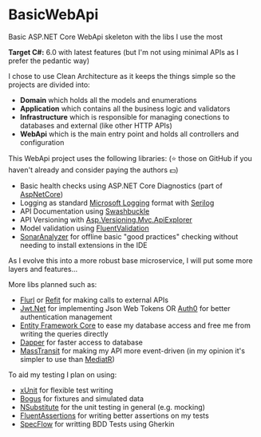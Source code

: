 # BasicWebApi
Basic ASP.NET Core WebApi skeleton with the libs I use the most

**Target C#:** 6.0 with latest features (but I'm not using minimal APIs as I prefer the pedantic way)

I chose to use Clean Architecture as it keeps the things simple so the projects are divided into:
- **Domain** which holds all the models and enumerations
- **Application** which contains all the business logic and validators
- **Infrastructure** which is responsible for managing conections to databases and external (like other HTTP APIs)
- **WebApi** which is the main entry point and holds all controllers and configuration

This WebApi project uses the following libraries:
(:star: those on GitHub if you haven't already and consider paying the authors :dollar:)

- Basic health checks using ASP.NET Core Diagnostics (part of [AspNetCore](https://github.com/dotnet/aspnetcore))
- Logging as standard [Microsoft Logging](https://github.com/aspnet/Logging/tree/master/src/Microsoft.Extensions.Logging) format with [Serilog](https://github.com/serilog/serilog)
- API Documentation using [Swashbuckle](https://github.com/domaindrivendev/Swashbuckle.WebApi)
- API Versioning with [Asp.Versioning.Mvc.ApiExplorer](https://github.com/dotnet/aspnet-api-versioning)
- Model validation using [FluentValidation](https://github.com/FluentValidation/FluentValidation)
- [SonarAnalyzer](https://github.com/SonarSource/sonar-dotnet) for offline basic "good practices" checking without needing to install extensions in the IDE

As I evolve this into a more robust base microservice, I will put some more layers and features...

More libs planned such as:
- [Flurl](https://github.com/tmenier/Flurl) or [Refit](https://github.com/reactiveui/refit) for making calls to external APIs
- [Jwt.Net](https://github.com/jwt-dotnet/jwt) for implementing Json Web Tokens OR [Auth0](https://github.com/auth0/auth0-aspnetcore-authentication) for better authentication management
- [Entity Framework Core](https://github.com/dotnet/efcore) to ease my database access and free me from writing the queries directly
- [Dapper](https://github.com/DapperLib/Dapper) for faster access to database
- [MassTransit](https://github.com/MassTransit) for making my API more event-driven (in my opinion it's simpler to use than [MediatR](https://github.com/jbogard/MediatR))

To aid my testing I plan on using:
- [xUnit](https://github.com/xunit/xunit) for flexible test writing
- [Bogus](https://github.com/bchavez/Bogus) for fixtures and simulated data
- [NSubstitute](https://github.com/nsubstitute/NSubstitute) for the unit testing in general (e.g. mocking)
- [FluentAssertions](https://github.com/fluentassertions/fluentassertions) for writing better assertions on my tests
- [SpecFlow](https://github.com/SpecFlowOSS/SpecFlow) for writting BDD Tests using Gherkin